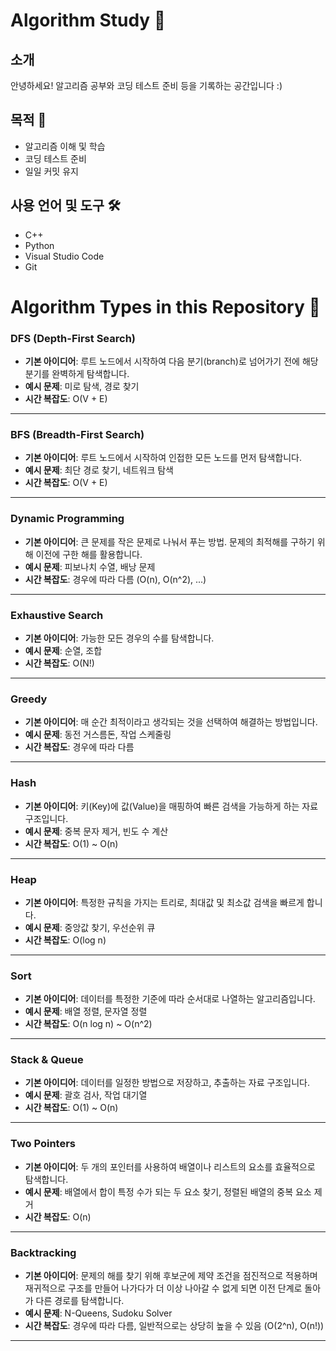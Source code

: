 # Algorithm Study 📘

## 소개

안녕하세요! 알고리즘 공부와 코딩 테스트 준비 등을 기록하는 공간입니다 :)

## 목적 🎯

- 알고리즘 이해 및 학습
- 코딩 테스트 준비
- 일일 커밋 유지

## 사용 언어 및 도구 🛠

- C++
- Python
- Visual Studio Code
- Git

# Algorithm Types in this Repository 🌳

### DFS (Depth-First Search)

- **기본 아이디어**: 루트 노드에서 시작하여 다음 분기(branch)로 넘어가기 전에 해당 분기를 완벽하게 탐색합니다.
- **예시 문제**: 미로 탐색, 경로 찾기
- **시간 복잡도**: O(V + E)

---

### BFS (Breadth-First Search)

- **기본 아이디어**: 루트 노드에서 시작하여 인접한 모든 노드를 먼저 탐색합니다.
- **예시 문제**: 최단 경로 찾기, 네트워크 탐색
- **시간 복잡도**: O(V + E)

---

### Dynamic Programming

- **기본 아이디어**: 큰 문제를 작은 문제로 나눠서 푸는 방법. 문제의 최적해를 구하기 위해 이전에 구한 해를 활용합니다.
- **예시 문제**: 피보나치 수열, 배낭 문제
- **시간 복잡도**: 경우에 따라 다름 (O(n), O(n^2), ...)

---

### Exhaustive Search

- **기본 아이디어**: 가능한 모든 경우의 수를 탐색합니다.
- **예시 문제**: 순열, 조합
- **시간 복잡도**: O(N!)

---

### Greedy

- **기본 아이디어**: 매 순간 최적이라고 생각되는 것을 선택하여 해결하는 방법입니다.
- **예시 문제**: 동전 거스름돈, 작업 스케줄링
- **시간 복잡도**: 경우에 따라 다름

---

### Hash

- **기본 아이디어**: 키(Key)에 값(Value)을 매핑하여 빠른 검색을 가능하게 하는 자료 구조입니다.
- **예시 문제**: 중복 문자 제거, 빈도 수 계산
- **시간 복잡도**: O(1) ~ O(n)

---

### Heap

- **기본 아이디어**: 특정한 규칙을 가지는 트리로, 최대값 및 최소값 검색을 빠르게 합니다.
- **예시 문제**: 중앙값 찾기, 우선순위 큐
- **시간 복잡도**: O(log n)

---

### Sort

- **기본 아이디어**: 데이터를 특정한 기준에 따라 순서대로 나열하는 알고리즘입니다.
- **예시 문제**: 배열 정렬, 문자열 정렬
- **시간 복잡도**: O(n log n) ~ O(n^2)

---

### Stack & Queue

- **기본 아이디어**: 데이터를 일정한 방법으로 저장하고, 추출하는 자료 구조입니다. 
- **예시 문제**: 괄호 검사, 작업 대기열
- **시간 복잡도**: O(1) ~ O(n)

---

### Two Pointers

- **기본 아이디어**: 두 개의 포인터를 사용하여 배열이나 리스트의 요소를 효율적으로 탐색합니다.
- **예시 문제**: 배열에서 합이 특정 수가 되는 두 요소 찾기, 정렬된 배열의 중복 요소 제거
- **시간 복잡도**: O(n)

---

### Backtracking

- **기본 아이디어**: 문제의 해를 찾기 위해 후보군에 제약 조건을 점진적으로 적용하며 재귀적으로 구조를 만들어 나가다가 더 이상 나아갈 수 없게 되면 이전 단계로 돌아가 다른 경로를 탐색합니다.
- **예시 문제**: N-Queens, Sudoku Solver
- **시간 복잡도**: 경우에 따라 다름, 일반적으로는 상당히 높을 수 있음 (O(2^n), O(n!))

---
